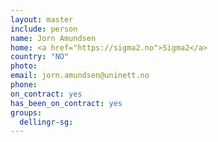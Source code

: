 ```yaml
---
layout: master
include: person
name: Jorn Amundsen
home: <a href="https://sigma2.no">Sigma2</a>
country: "NO"
photo:
email: jorn.amundsen@uninett.no
phone:
on_contract: yes
has_been_on_contract: yes
groups:
  dellingr-sg:
---
```

